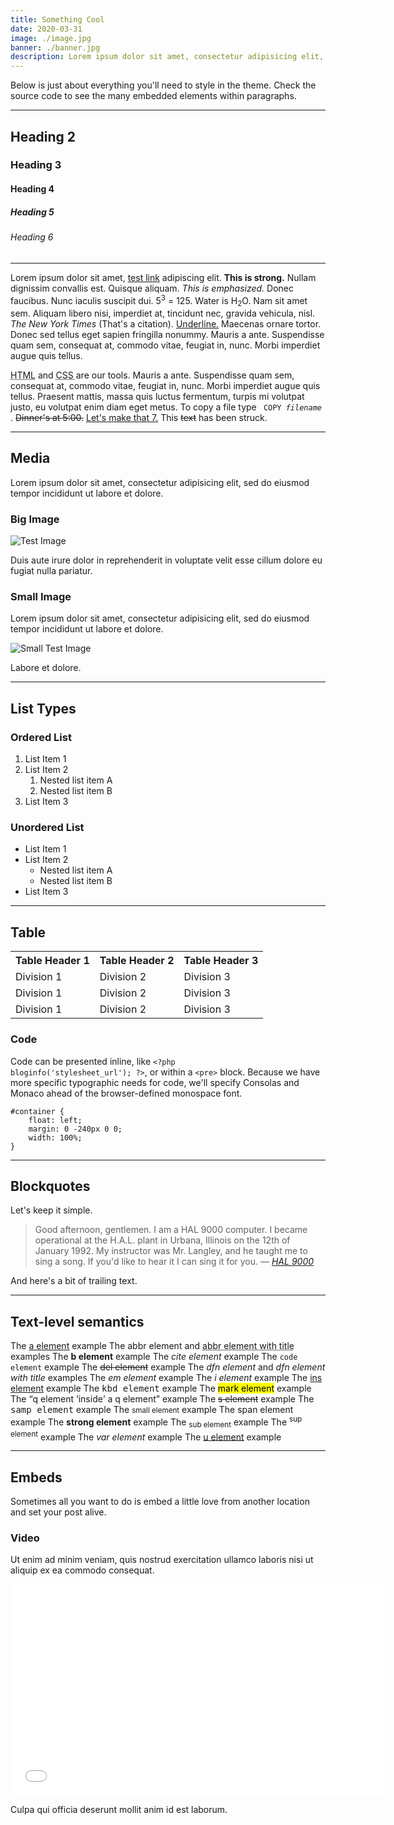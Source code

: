```yaml
---
title: Something Cool
date: 2020-03-31
image: ./image.jpg
banner: ./banner.jpg
description: Lorem ipsum dolor sit amet, consectetur adipisicing elit, sed do eiusmod tempor incididunt ut labore et dolore magna aliqua.
---
```


Below is just about everything you'll need to style in the theme. Check the source code to see the many embedded elements within paragraphs.

---

## Heading 2

### Heading 3

#### Heading 4

##### Heading 5

###### Heading 6

---

Lorem ipsum dolor sit amet, <a title="test link" href="#">test link</a> adipiscing elit. <strong>This is strong.</strong> Nullam dignissim convallis est. Quisque aliquam. <em>This is emphasized.</em> Donec faucibus. Nunc iaculis suscipit dui. 5<sup>3</sup> = 125. Water is H<sub>2</sub>O. Nam sit amet sem. Aliquam libero nisi, imperdiet at, tincidunt nec, gravida vehicula, nisl. <cite>The New York Times</cite> (That's a citation). <span style="text-decoration:underline;">Underline.</span> Maecenas ornare tortor. Donec sed tellus eget sapien fringilla nonummy. Mauris a ante. Suspendisse quam sem, consequat at, commodo vitae, feugiat in, nunc. Morbi imperdiet augue quis tellus.

<abbr title="Hyper Text Markup Language">HTML</abbr> and
<abbr title="Cascading Style Sheets">
    CSS
</abbr> are our tools. Mauris a ante. Suspendisse quam sem, consequat at, commodo vitae, feugiat in, nunc. Morbi imperdiet augue quis tellus. Praesent mattis, massa quis luctus fermentum, turpis mi volutpat justo, eu volutpat enim diam eget metus. To copy a file type
<code>
    COPY <var>filename</var>
</code>.
<del>Dinner's at 5:00.</del>
<ins>Let's make that 7.</ins> This
<span style="text-decoration:line-through;">text</span> has been struck.

---

## Media

Lorem ipsum dolor sit amet, consectetur adipisicing elit, sed do eiusmod tempor incididunt ut labore et dolore.

### Big Image

![Test Image](https://placeimg.com/1000/400/any)

Duis aute irure dolor in reprehenderit in voluptate velit esse cillum dolore eu fugiat nulla pariatur.

### Small Image

Lorem ipsum dolor sit amet, consectetur adipisicing elit, sed do eiusmod tempor incididunt ut labore et dolore.

![Small Test Image](https://placeimg.com/400/400/any)

Labore et dolore.

---

## List Types

### Ordered List

1. List Item 1
2. List Item 2
    1. Nested list item A
    2. Nested list item B
5. List Item 3

### Unordered List

-   List Item 1
-   List Item 2
    -   Nested list item A
    -   Nested list item B
-   List Item 3

---

## Table

<table>
    <tbody>
        <tr>
            <th>Table Header 1</th>
            <th>Table Header 2</th>
            <th>Table Header 3</th>
        </tr>
        <tr>
            <td>Division 1</td>
            <td>Division 2</td>
            <td>Division 3</td>
        </tr>
        <tr class="even">
            <td>Division 1</td>
            <td>Division 2</td>
            <td>Division 3</td>
        </tr>
        <tr>
            <td>Division 1</td>
            <td>Division 2</td>
            <td>Division 3</td>
        </tr>
    </tbody>
</table>


### Code

Code can be presented inline, like <code>&lt;?php bloginfo('stylesheet_url'); ?&gt;</code>, or within a <code>&lt;pre&gt;</code> block. Because we have more specific typographic needs for code, we'll specify Consolas and Monaco ahead of the browser-defined monospace font.

    #container {
        float: left;
        margin: 0 -240px 0 0;
        width: 100%;
    }

---

## Blockquotes

Let's keep it simple.

> Good afternoon, gentlemen. I am a HAL 9000 computer. I became operational at the H.A.L. plant in Urbana, Illinois on the 12th of January 1992. My instructor was Mr. Langley, and he taught me to sing a song. If you'd like to hear it I can sing it for you. <cite>— [HAL 9000](https://en.wikipedia.org/wiki/HAL_9000)</cite>

And here's a bit of trailing text.

---

## Text-level semantics

The <a href="#">a element</a> example
The <abbr>abbr element</abbr> and <abbr title="Title text">abbr element with title</abbr> examples
The <b>b element</b> example
The <cite>cite element</cite> example
The <code>code element</code> example
The <del>del element</del> example
The <dfn>dfn element</dfn> and <dfn title="Title text">dfn element with title</dfn> examples
The <em>em element</em> example
The <i>i element</i> example
The <ins>ins element</ins> example
The <kbd>kbd element</kbd> example
The <mark>mark element</mark> example
The <q>q element <q>inside</q> a q element</q> example
The <s>s element</s> example
The <samp>samp element</samp> example
The <small>small element</small> example
The <span>span element</span> example
The <strong>strong element</strong> example
The <sub>sub element</sub> example
The <sup>sup element</sup> example
The <var>var element</var> example
The <u>u element</u> example

---

## Embeds

Sometimes all you want to do is embed a little love from another location and set your post alive.

### Video

Ut enim ad minim veniam, quis nostrud exercitation ullamco laboris nisi ut aliquip ex ea commodo consequat.

<iframe
    src="//player.vimeo.com/video/103224792?title=0&amp;byline=0&amp;portrait=0"
    width="600"
    height="338"
    frameborder="0"
    webkitallowfullscreen
    mozallowfullscreen
    allowfullscreen
></iframe>

Culpa qui officia deserunt mollit anim id est laborum.